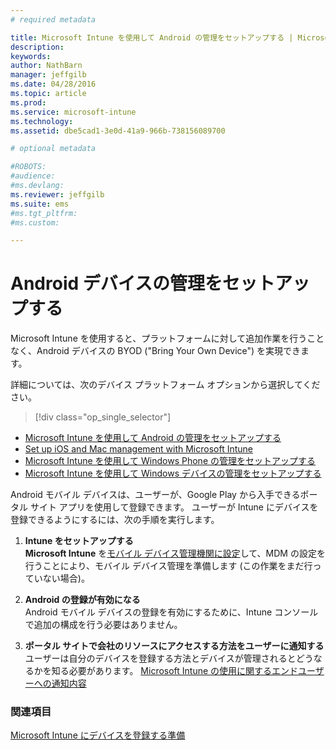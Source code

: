 ```yaml
---
# required metadata

title: Microsoft Intune を使用して Android の管理をセットアップする | Microsoft Intune
description:
keywords:
author: NathBarn
manager: jeffgilb
ms.date: 04/28/2016
ms.topic: article
ms.prod:
ms.service: microsoft-intune
ms.technology:
ms.assetid: dbe5cad1-3e0d-41a9-966b-738156089700

# optional metadata

#ROBOTS:
#audience:
#ms.devlang:
ms.reviewer: jeffgilb
ms.suite: ems
#ms.tgt_pltfrm:
#ms.custom:

---
```


# Android デバイスの管理をセットアップする
Microsoft Intune を使用すると、プラットフォームに対して追加作業を行うことなく、Android デバイスの BYOD ("Bring Your Own Device") を実現できます。

詳細については、次のデバイス プラットフォーム オプションから選択してください。

> [!div class="op_single_selector"]
- [Microsoft Intune を使用して Android の管理をセットアップする](set-up-android-management-with-microsoft-intune.md)
- [Set up iOS and Mac management with Microsoft Intune](set-up-ios-and-mac-management-with-microsoft-intune.md)
- [Microsoft Intune を使用して Windows Phone の管理をセットアップする](set-up-windows-phone-management-with-microsoft-intune.md)
- [Microsoft Intune を使用して Windows デバイスの管理をセットアップする](set-up-windows-device-management-with-microsoft-intune.md)

Android モバイル デバイスは、ユーザーが、Google Play から入手できるポータル サイト アプリを使用して登録できます。 ユーザーが Intune にデバイスを登録できるようにするには、次の手順を実行します。

1.  **Intune をセットアップする**<br>
    **Microsoft Intune** を[モバイル デバイス管理機関に設定](get-ready-to-enroll-devices-in-microsoft-intune.md#set-mobile-device-management-authority)して、MDM の設定を行うことにより、モバイル デバイス管理を準備します (この作業をまだ行っていない場合)。

2.  **Android の登録が有効になる**<br>
    Android モバイル デバイスの登録を有効にするために、Intune コンソールで追加の構成を行う必要はありません。

3.  **ポータル サイトで会社のリソースにアクセスする方法をユーザーに通知する**<br>
    ユーザーは自分のデバイスを登録する方法とデバイスが管理されるとどうなるかを知る必要があります。 [Microsoft Intune の使用に関するエンドユーザーへの通知内容](what-to-tell-your-end-users-about-using-microsoft-intune.md)

### 関連項目
[Microsoft Intune にデバイスを登録する準備](get-ready-to-enroll-devices-in-microsoft-intune.md)


<!--HONumber=May16_HO1-->


